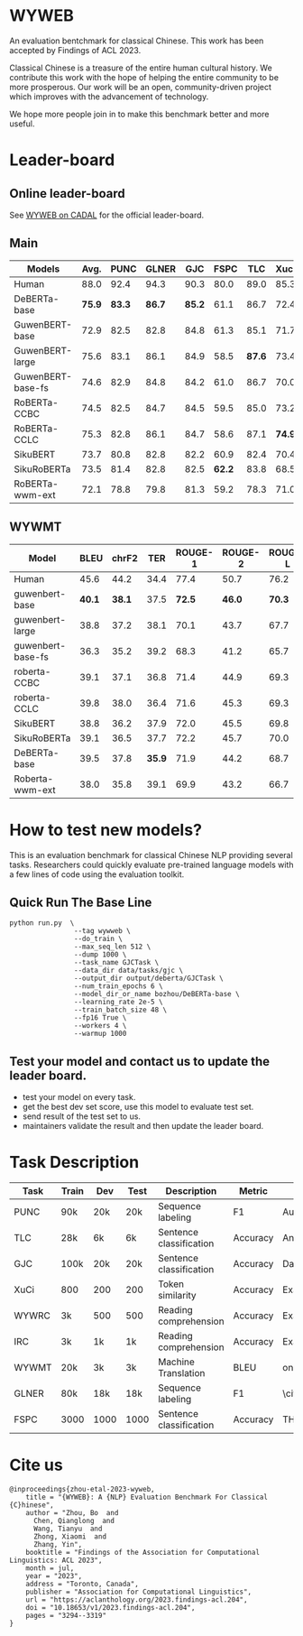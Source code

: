 # WYWEB
An evaluation bentchmark for classical Chinese. This work has been accepted by Findings of ACL 2023.

Classical Chinese is a treasure of the entire human cultural history. We contribute this work with the hope of helping the entire community to be more prosperous. Our work will be an open, community-driven project which improves with the advancement of technology.

We hope more people join in to make this benchmark better and more useful.
# Leader-board
## Online leader-board
See [WYWEB on CADAL](www.cadal.zju.edu.cn/wyweb) for the official leader-board.
## Main

| **Models** | **Avg.** | **PUNC** | **GLNER** | **GJC** | **FSPC** | **TLC** | **Xuci** | **WYWRC** | **IRC** |
|---------------------|-------------------|-------------------|--------------------|------------------|-------------------|------------------|-------------------|--------------------|------------------|
| Human               | 88.0              | 92.4              | 94.3               | 90.3             | 80.0              | 89.0             | 85.3              | 80.0               | 92.3             |
| DeBERTa-base        | **75.9**     | **83.3**     | **86.7**      | **85.2**    | 61.1              | 86.7             | 72.4              | **45.1**      | 86.7             |
| GuwenBERT-base      | 72.9              | 82.5              | 82.8               | 84.8             | 61.3              | 85.1             | 71.7              | 28.0               | 86.8             |
| GuwenBERT-large     | 75.6              | 83.1              | 86.1               | 84.9             | 58.5              | **87.6**    | 73.4              | 44.4               | **87.8**    |
| GuwenBERT-base-fs   | 74.6              | 82.9              | 84.8               | 84.2             | 61.0              | 86.7             | 70.0              | 42.1               | 85.3             |
| RoBERTa-CCBC        | 74.5              | 82.5              | 84.7               | 84.5             | 59.5              | 85.0             | 73.2              | 40.7               | 86.1             |
| RoBERTa-CCLC        | 75.3              | 82.8              | 86.1               | 84.7             | 58.6              | 87.1             | **74.9**     | 41.0               | 86.9             |
| SikuBERT            | 73.7              | 80.8              | 82.8               | 82.2             | 60.9              | 82.4             | 70.4              | 44.0               | 85.8             |
| SikuRoBERTa         | 73.5              | 81.4              | 82.8               | 82.5             | **62.2**    | 83.8             | 68.5              | 41.0               | 85.8             |
| RoBERTa-wwm-ext     | 72.1              | 78.8              | 79.8               | 81.3             | 59.2              | 78.3             | 71.0              | 42.1               | 86.2             |

## WYWMT

| **Model**                                      | **BLEU** | **chrF2** | **TER** | **ROUGE-1** | **ROUGE-2** | **ROUGE-L** |
|---------------------------------------------------------|-------------------|--------------------|---------------------------|----------------------|----------------------|----------------------|
| Human                                                   | 45.6              | 44.2               | 34.4                      | 77.4                 | 50.7                 | 76.2                 |
| guwenbert-base                                          | **40.1**    | **38.1**      | 37.5                      | **72.5**        | **46.0**        | **70.3**       |
| guwenbert-large                                         | 38.8              | 37.2               | 38.1                      | 70.1                 | 43.7                 | 67.7                 |
| guwenbert-base-fs                                       | 36.3              | 35.2               | 39.2                      | 68.3                 | 41.2                 | 65.7                 |
| roberta-CCBC                                            | 39.1              | 37.1               | 36.8                      | 71.4                 | 44.9                 | 69.3                 |
| roberta-CCLC                                            | 39.8              | 38.0               | 36.4                      | 71.6                 | 45.3                 | 69.3                 |
| SikuBERT                                                | 38.8              | 36.2               | 37.9                      | 72.0                 | 45.5                 | 69.8                 |
| SikuRoBERTa                                             | 39.1              | 36.5               | 37.7                      | 72.2                 | 45.7                 | 70.0                 |
| DeBERTa-base                                            | 39.5              | 37.8               | **35.9**             | 71.9                 | 44.2                 | 68.7                 |
| Roberta-wwm-ext                                         | 38.0              | 35.8               | 39.1                      | 69.9                 | 43.2                 | 66.7                 |


# How to test new models?
This is an evaluation benchmark for classical Chinese NLP providing several tasks. Researchers could quickly evaluate pre-trained language models with a few lines of code using the evaluation toolkit.
## Quick Run The Base Line

```
python run.py  \
                --tag wywweb \
                --do_train \
                --max_seq_len 512 \
                --dump 1000 \
                --task_name GJCTask \
                --data_dir data/tasks/gjc \
                --output_dir output/deberta/GJCTask \
                --num_train_epochs 6 \
                --model_dir_or_name bozhou/DeBERTa-base \
                --learning_rate 2e-5 \
                --train_batch_size 48 \
                --fp16 True \
                --workers 4 \
                --warmup 1000 
```
## Test your model and contact us to update the leader board.
- test your model on every task.
- get the best dev set score, use this model to evaluate test set.
- send result of the test set to us.
- maintainers validate the result and then update the leader board.
# Task Description

| **Task** | **Train** | **Dev** | **Test** | **Description** | **Metric** | **Source** |
|-----------------|--------------------|------------------|-------------------|--------------------------|---------------------|---------------------|
| PUNC            | 90k                | 20k              | 20k               | Sequence labeling        | F1                  | Authoritative Texts |
| TLC             | 28k                | 6k               | 6k                | Sentence classification  | Accuracy            | Ancient prose       |
| GJC             | 100k               | 20k              | 20k               | Sentence classification  | Accuracy            | Daizhige            |
| XuCi            | 800                | 200              | 200               | Token similarity         | Accuracy            | Exam papers         |
| WYWRC           | 3k                 | 500              | 500               | Reading comprehension    | Accuracy            | Exam papers         |
| IRC             | 3k                 | 1k               | 1k                | Reading comprehension    | Accuracy            | Exam papers         |
| WYWMT           | 20k                | 3k               | 3k                | Machine Translation      | BLEU                | online              |
| GLNER           | 80k                | 18k              | 18k               | Sequence labeling        | F1                  | \citet{GULIAN2020}  |
| FSPC            | 3000               | 1000             | 1000              | Sentence classification  | Accuracy            | THU-FSPC            |

# Cite us
    @inproceedings{zhou-etal-2023-wyweb,
        title = "{WYWEB}: A {NLP} Evaluation Benchmark For Classical {C}hinese",
        author = "Zhou, Bo  and
          Chen, Qianglong  and
          Wang, Tianyu  and
          Zhong, Xiaomi  and
          Zhang, Yin",
        booktitle = "Findings of the Association for Computational Linguistics: ACL 2023",
        month = jul,
        year = "2023",
        address = "Toronto, Canada",
        publisher = "Association for Computational Linguistics",
        url = "https://aclanthology.org/2023.findings-acl.204",
        doi = "10.18653/v1/2023.findings-acl.204",
        pages = "3294--3319"
    }
